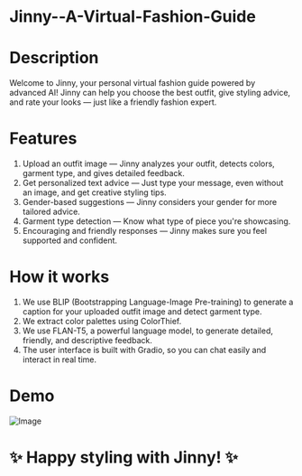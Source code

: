 # Jinny--A-Virtual-Fashion-Guide

# Description
Welcome to Jinny, your personal virtual fashion guide powered by advanced AI!
Jinny can help you choose the best outfit, give styling advice, and rate your looks — just like a friendly fashion expert.

# Features
1. Upload an outfit image — Jinny analyzes your outfit, detects colors, garment type, and gives detailed feedback.
2. Get personalized text advice — Just type your message, even without an image, and get creative styling tips.
3. Gender-based suggestions — Jinny considers your gender for more tailored advice.
4. Garment type detection — Know what type of piece you're showcasing.
5. Encouraging and friendly responses — Jinny makes sure you feel supported and confident.

# How it works
1. We use BLIP (Bootstrapping Language-Image Pre-training) to generate a caption for your uploaded outfit image and detect garment type.
2. We extract color palettes using ColorThief.
3. We use FLAN-T5, a powerful language model, to generate detailed, friendly, and descriptive feedback.
4. The user interface is built with Gradio, so you can chat easily and interact in real time.

# Demo
![Image](https://github.com/user-attachments/assets/88584a1a-0076-4b5e-bd7c-9e506198388d)

#       ✨ Happy styling with Jinny! ✨


